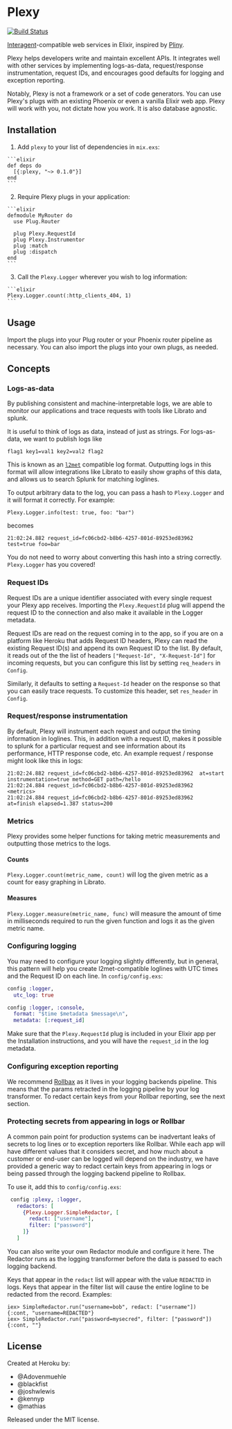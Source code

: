 # Plexy

[![Build Status](https://travis-ci.org/heroku/plexy.svg?branch=master)](https://travis-ci.org/heroku/plexy)

[Interagent](https://github.com/interagent)-compatible web services in Elixir, inspired by [Pliny](https://github.com/interagent/pliny).

Plexy helps developers write and maintain excellent APIs. It integrates well with other services by implementing logs-as-data, request/response instrumentation, request IDs, and encourages good defaults for logging and exception reporting.

Notably, Plexy is not a framework or a set of code generators. You can use Plexy's plugs with an existing Phoenix or even a vanilla Elixir web app. Plexy will work with you, not dictate how you work. It is also database agnostic.

## Installation

  1. Add `plexy` to your list of dependencies in `mix.exs`:

    ```elixir
    def deps do
      [{:plexy, "~> 0.1.0"}]
    end
    ```

  2. Require Plexy plugs in your application:

    ```elixir
    defmodule MyRouter do
      use Plug.Router

      plug Plexy.RequestId
      plug Plexy.Instrumentor
      plug :match
      plug :dispatch
    end
    ```

  3. Call the `Plexy.Logger` wherever you wish to log information:

    ```elixir
    Plexy.Logger.count(:http_clients_404, 1)
    ```

## Usage

Import the plugs into your Plug router or your Phoenix router pipeline as necessary. You can also import the plugs into your own plugs, as needed.

## Concepts

### Logs-as-data

By publishing consistent and machine-interpretable logs, we are able to monitor our applications and trace requests with tools like Librato and splunk.

It is useful to think of logs as data, instead of just as strings. For logs-as-data, we want to publish logs like

```
flag1 key1=val1 key2=val2 flag2
```

This is known as an [`l2met`](https://github.com/ryandotsmith/l2met) compatible log format. Outputting logs in this format will allow integrations like Librato to easily show graphs of this data, and allows us to search Splunk for matching loglines.

To output arbitrary data to the log, you can pass a hash to `Plexy.Logger` and it will format it correctly. For example:

```
Plexy.Logger.info(test: true, foo: "bar")
```

becomes

```
21:02:24.882 request_id=fc06cbd2-b8b6-4257-801d-89253ed83962  test=true foo=bar
```

You do not need to worry about converting this hash into a string correctly. `Plexy.Logger` has you covered!

### Request IDs

Request IDs are a unique identifier associated with every single request your Plexy app receives. Importing the `Plexy.RequestId` plug will append the request ID to the connection and also make it available in the Logger metadata.

Request IDs are read on the request coming in to the app, so if you are on a platform like Heroku that adds Request ID headers, Plexy can read the existing Request ID(s) and append its own Request ID to the list. By default, it reads out of the the list of headers `["Request-Id", "X-Request-Id"]` for incoming requests, but you can configure this list by setting `req_headers` in `Config`.

Similarly, it defaults to setting a `Request-Id` header on the response so that you can easily trace requests. To customize this header, set `res_header` in `Config`.

### Request/response instrumentation

By default, Plexy will instrument each request and output the timing information in loglines. This, in addition with a request ID, makes it possible to splunk for a particular request and see information about its performance, HTTP response code, etc. An example request / response might look like this in logs:

```
21:02:24.882 request_id=fc06cbd2-b8b6-4257-801d-89253ed83962  at=start instrumentation=true method=GET path=/hello
21:02:24.884 request_id=fc06cbd2-b8b6-4257-801d-89253ed83962  <metrics>
21:02:24.884 request_id=fc06cbd2-b8b6-4257-801d-89253ed83962  at=finish elapsed=1.387 status=200
```

### Metrics

Plexy provides some helper functions for taking metric measurements and outputting those metrics to the logs.

#### Counts

`Plexy.Logger.count(metric_name, count)` will log the given metric as a count for easy graphing in Librato.

#### Measures

`Plexy.Logger.measure(metric_name, func)` will measure the amount of time in milliseconds required to run the given function and logs it as the given metric name.


### Configuring logging

You may need to configure your logging slightly differently, but in general, this pattern will help you create l2met-compatible loglines with UTC times and the Request ID on each line. In `config/config.exs`:

```elixir
config :logger,
  utc_log: true

config :logger, :console,
  format: "$time $metadata $message\n",
  metadata: [:request_id]
```

Make sure that the `Plexy.RequestId` plug is included in your Elixir app per the Installation instructions, and you will have the `request_id` in the log metadata.

### Configuring exception reporting

We recommend [Rollbax](https://github.com/elixir-addicts/rollbax) as it lives in your logging backends pipeline. This means that the params retracted in the logging pipeline by your log transformer. To redact certain keys from your Rollbar reporting, see the next section.

### Protecting secrets from appearing in logs or Rollbar

A common pain point for production systems can be inadvertant leaks of secrets to log lines or to exception reporters like Rollbar. While each app will have different values that it considers secret, and how much about a customer or end-user can be logged will depend on the industry, we have provided a generic way to redact certain keys from appearing in logs or being passed through the logging backend pipeline to Rollbax.

To use it, add this to `config/config.exs`:

```elixir
 config :plexy, :logger,
   redactors: [
     {Plexy.Logger.SimpleRedactor, [
       redact: ["username"],
       filter: ["password"]
     ]}
   ]
```

You can also write your own Redactor module and configure it here. The Redactor runs as the logging transformer before the data is passed to each logging backend.

Keys that appear in the `redact` list will appear with the value `REDACTED` in logs. Keys that appear in the filter list will cause the entire logline to be redacted from the record. Examples:

```
iex> SimpleRedactor.run("username=bob", redact: ["username"])
{:cont, "username=REDACTED"}
iex> SimpleRedactor.run("password=mysecred", filter: ["password"])
{:cont, ""}
```

## License

Created at Heroku by:

- @Adovenmuehle
- @blackfist
- @joshwlewis
- @kennyp
- @mathias

Released under the MIT license.
